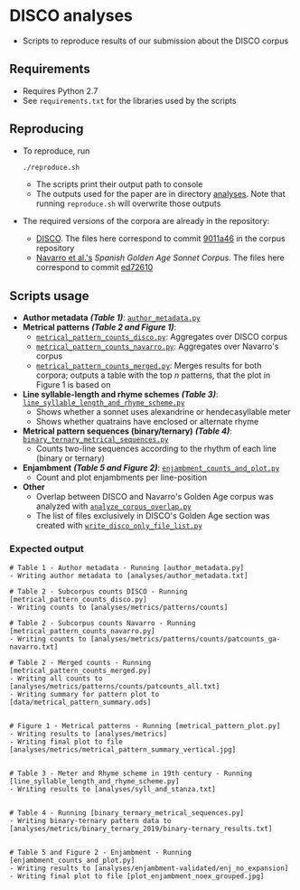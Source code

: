 # DISCO analyses
- Scripts to reproduce results of our submission about the DISCO corpus

## Requirements
- Requires Python 2.7
- See `requirements.txt` for the libraries used by the scripts

## Reproducing
- To reproduce, run

    ```bash
    ./reproduce.sh
    ```
    - The scripts print their output path to console
    - The outputs used for the paper are in directory [analyses](./analyses). Note that running `reproduce.sh` will overwrite those outputs 

- The required versions of the corpora are already in the repository:
    - [DISCO](./corpora/disco). The files here correspond to commit [9011a46](https://github.com/postdataproject/disco/tree/9011a462db60b2a11a0f92308fcc95f0b9aa6f82) in the corpus repository
    - [Navarro et al.'s](./corpora/navarro) *Spanish Golden Age Sonnet Corpus*. The files here correspond to commit [ed72610](https://github.com/bncolorado/CorpusSonetosSigloDeOro/tree/ed72610018879e9a23ba724c2dc9adb50263d1ec)

## Scripts usage

- **Author metadata** ***(Table 1)***:
    [`author_metadata.py`](./author_metadata.py)
- **Metrical patterns** ***(Table 2 and Figure 1)***:
    - [`metrical_pattern_counts_disco.py`](./metrical_pattern_counts_disco.py): Aggregates over DISCO corpus 
    - [`metrical_pattern_counts_navarro.py`](./metrical_pattern_counts_navarro.py): Aggregates over Navarro's corpus 
    - [`metrical_pattern_counts_merged.py`](./metrical_pattern_counts_merged.py): Merges results for both corpora; outputs a table with the top *n* patterns, that the plot in Figure 1 is based on
- **Line syllable-length and rhyme schemes** ***(Table 3)***: [`line_syllable_length_and_rhyme_scheme.py`](./line_syllable_length_and_rhyme_scheme.py)
    - Shows whether a sonnet uses alexandrine or hendecasyllable meter
    - Shows whether quatrains have enclosed or alternate rhyme
- **Metrical pattern sequences (binary/ternary)** ***(Table 4)***: [`binary_ternary_metrical_sequences.py`](./binary_ternary_metrical_sequences.py)
    - Counts two-line sequences according to the rhythm of each line (binary or ternary)
- **Enjambment** ***(Table 5 and Figure 2)***: [`enjambment_counts_and_plot.py`](./enjambment_counts_and_plot.py)
    - Count and plot enjambments per line-position
- **Other**
    - Overlap between DISCO and Navarro's Golden Age corpus was analyzed with [`analyze_corpus_overlap.py`](./analyze_corpus_overlap.py)
    - The list of files exclusively in DISCO's Golden Age section was created with [`write_disco_only_file_list.py`](./write_disco_only_file_list.py)

### Expected output

    # Table 1 - Author metadata - Running [author_metadata.py]
    - Writing author metadata to [analyses/author_metadata.txt]
    
    # Table 2 - Subcorpus counts DISCO - Running [metrical_pattern_counts_disco.py]
    - Writing counts to [analyses/metrics/patterns/counts]
    
    # Table 2 - Subcorpus counts Navarro - Running [metrical_pattern_counts_navarro.py]
    - Writing counts to [analyses/metrics/patterns/counts/patcounts_ga-navarro.txt]
    
    # Table 2 - Merged counts - Running [metrical_pattern_counts_merged.py]
    - Writing all counts to [analyses/metrics/patterns/counts/patcounts_all.txt]
    - Writing summary for pattern plot to [data/metrical_pattern_summary.ods]
    
    
    # Figure 1 - Metrical patterns - Running [metrical_pattern_plot.py]
    - Writing results to [analyses/metrics]
    - Writing final plot to file [analyses/metrics/metrical_pattern_summary_vertical.jpg]
    
    
    # Table 3 - Meter and Rhyme scheme in 19th century - Running [line_syllable_length_and_rhyme_scheme.py]
    - Writing results to [analyses/syll_and_stanza.txt]
    
    
    # Table 4 - Running [binary_ternary_metrical_sequences.py]
    - Writing binary-ternary pattern data to [analyses/metrics/binary_ternary_2019/binary-ternary_results.txt]
    
    
    # Table 5 and Figure 2 - Enjambment - Running [enjambment_counts_and_plot.py]
    - Writing results to [analyses/enjambment-validated/enj_no_expansion]
    - Writing final plot to file [plot_enjambment_noex_grouped.jpg]
